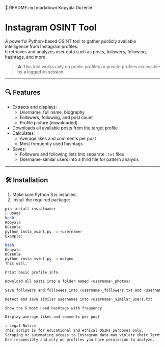 📄 README.md
markdown
Kopyala
Düzenle
# Instagram OSINT Tool

A powerful Python-based OSINT tool to gather publicly available intelligence from Instagram profiles.  
It retrieves and analyzes user data such as posts, followers, following, hashtags, and more.

> ⚠️ This tool works only on public profiles or private profiles accessible by a logged-in session.

---

## 🔍 Features

- Extracts and displays:
  - Username, full name, biography
  - Followers, following, and post count
  - Profile picture (downloaded)
- Downloads all available posts from the target profile
- Calculates:
  - Average likes and comments per post
  - Most frequently used hashtags
- Saves:
  - Followers and following lists into separate `.txt` files
  - Username-similar users into a third file for pattern analysis

---

## 🛠️ Installation

1. Make sure Python 3 is installed.
2. Install the required package:
```bash
pip install instaloader
🚀 Usage
bash
Kopyala
Düzenle
python insta_osint.py -u <username>
Example:

bash
Kopyala
Düzenle
python insta_osint.py -u natgeo
This will:

Print basic profile info

Download all posts into a folder named <username>_photos/

Save followers and followees into <username>_followers.txt and <username>_following.txt

Detect and save similar usernames into <username>_similar_users.txt

Show the 5 most used hashtags with frequency

Display average likes and comments per post

⚠️ Legal Notice
This script is for educational and ethical OSINT purposes only.
Scraping or automating access to Instagram data may violate their Terms of Service.
Use responsibly and only on profiles you have permission to analyze.

